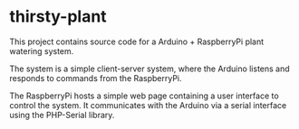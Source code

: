 # thirsty-plant

This project contains source code for a Arduino + RaspberryPi plant watering system.

The system is a simple client-server system, where the Arduino listens and responds to commands from the RaspberryPi.

The RaspberryPi hosts a simple web page containing a user interface to control the system.
It communicates with the Arduino via a serial interface using the PHP-Serial library.

